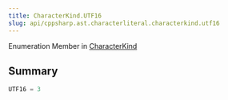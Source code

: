 ```yaml
---
title: CharacterKind.UTF16
slug: api/cppsharp.ast.characterliteral.characterkind.utf16
---
```

Enumeration Member in [CharacterKind](/api/cppsharp/ast/characterliteral/characterkind)

## Summary



```csharp
UTF16 = 3
```

